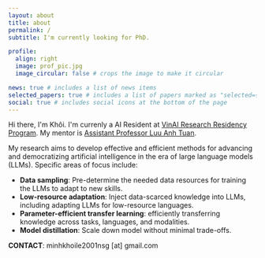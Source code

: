 ```yaml
---
layout: about
title: about
permalink: /
subtitle: I'm currently looking for PhD.

profile:
  align: right
  image: prof_pic.jpg
  image_circular: false # crops the image to make it circular

news: true # includes a list of news items
selected_papers: true # includes a list of papers marked as "selected={true}"
social: true # includes social icons at the bottom of the page
---
```


Hi there, I'm Khôi. I'm currenly a AI Resident at [VinAI Research Residency Program](https://www.vinai.io/vinai-ai-residency/). My mentor is [Assistant Professor Luu Anh Tuan](https://scholar.google.com/citations?user=d6ixOGYAAAAJ).

My research aims to develop effective and efficient methods for advancing and democratizing artificial intelligence in the era of large language models (LLMs). Specific areas of focus include:

- **Data sampling**: Pre-determine the needed data resources for training the LLMs to adapt to new skills.
- **Low-resource adaptation**: Inject data-scarced knowledge into LLMs, including adapting LLMs for low-resource languages.
- **Parameter-efficient transfer learning**: efficiently transferring knowledge across tasks, languages, and modalities.
- **Model distillation**: Scale down model without minimal trade-offs.

**CONTACT**: minhkhoile2001nsg [at] gmail.com